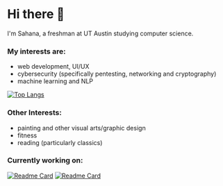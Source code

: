 # Hi there 👋
I'm Sahana, a freshman at UT Austin studying computer science.

### My interests are:
- web development, UI/UX
- cybersecurity (specifically pentesting, networking and cryptography)
- machine learning and NLP

[![Top Langs](https://github-readme-stats.vercel.app/api/top-langs/?username=sahanagana&theme=vue)](https://github.com/anuraghazra/github-readme-stats)

### Other Interests:
- painting and other visual arts/graphic design
- fitness
- reading (particularly classics)


### Currently working on:
[![Readme Card](https://github-readme-stats.vercel.app/api/pin/?username=sahanagana&repo=js-calculator-app&theme=vue)](https://github.com/sahanagana/JS-Calculator-App)
[![Readme Card](https://github-readme-stats.vercel.app/api/pin/?username=sahanagana&repo=sahanagana.github.io&theme=vue)](https://github.com/sahanagana/sahanagana.github.io)
<!--
**sahanagana/sahanagana** is a ✨ _special_ ✨ repository because its `README.md` (this file) appears on your GitHub profile.

Here are some ideas to get you started:

- 🔭 I’m currently working on ...
- 🌱 I’m currently learning ...
- 👯 I’m looking to collaborate on ...
- 🤔 I’m looking for help with ...
- 💬 Ask me about ...
- 📫 How to reach me: ...
- 😄 Pronouns: ...
- ⚡ Fun fact: ...
-->
